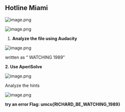## Hotline Miami

![image.png](image%203.png)

![image.png](image%204.png)

1. **Analyze the file using Audacity**

![image.png](image%205.png)

written as “ WATCHING 1989”

**2.  Use AperiSolve**

![image.png](image%206.png)

Analyze the hints

![image.png](image%207.png)

**try an error 
Flag: umcs{RICHARD_BE_WATCHING_1989}**
